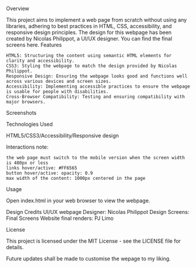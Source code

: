 Overview

This project aims to implement a web page from scratch without using any libraries, adhering to best practices in HTML, CSS, accessibility, and responsive design principles. The design for this webpage has been created by Nicolas Philippot, a UI/UX designer. You can find the final screens here.
Features

    HTML5: Structuring the content using semantic HTML elements for clarity and accessibility.
    CSS3: Styling the webpage to match the design provided by Nicolas Philippot.
    Responsive Design: Ensuring the webpage looks good and functions well across various devices and screen sizes.
    Accessibility: Implementing accessible practices to ensure the webpage is usable for people with disabilities.
    Cross-Browser Compatibility: Testing and ensuring compatibility with major browsers.

Screenshots

Technologies Used

  HTML5/CSS3/Accessibility/Responsive design

  Interactions note:

    the web page must switch to the mobile version when the screen width is 480px or less
    links hover/active: #FF6565
    button hover/active: opacity: 0.9
    max width of the content: 1000px centered in the page

Usage

Open index.html in your web browser to view the webpage.

Design Credits
    UI/UX webpage Designer: Nicolas Philippot
    Design Screens: Final Screens
    Website final renders: PJ Limo

License

This project is licensed under the MIT License - see the LICENSE file for details.

Future updates shall be made to customise the wepage to my liking.